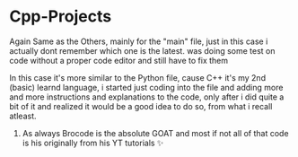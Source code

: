 # Cpp-Projects

Again Same as the Others, mainly for the "main" file, just in this case i actually dont remember which one is the latest.
was doing some test on code without a proper code editor and still have to fix them

In this case it's more similar to the Python file, cause C++ it's my 2nd (basic) learnd language, i started just coding into the file and adding more and more instructions and explanations to the code, only after i did quite a bit of it and realized it would be a good idea to do so, from what i recall atleast.

1. As always Brocode is the absolute GOAT and most if not all of that code is his originally from his YT tutorials ✨
